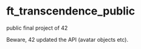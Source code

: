 # ft_transcendence_public
public final project of 42

Beware, 42 updated the API (avatar objects etc).
